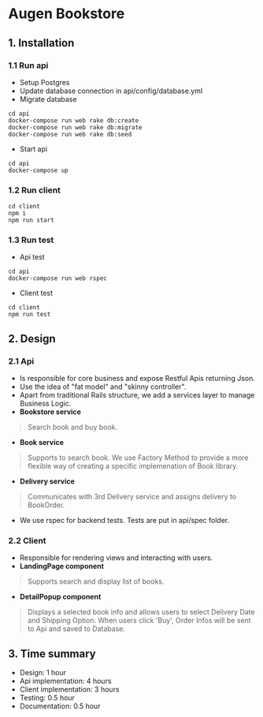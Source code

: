 # Augen Bookstore
## 1. Installation
### 1.1 Run api
- Setup Postgres
- Update database connection in api/config/database.yml
- Migrate database
```
cd api
docker-compose run web rake db:create
docker-compose run web rake db:migrate
docker-compose run web rake db:seed
```
- Start api
```
cd api
docker-compose up
```
### 1.2 Run client
```
cd client
npm i
npm run start
```
### 1.3 Run test
- Api test
```
cd api
docker-compose run web rspec
```
- Client test
```
cd client
npm run test
```
## 2. Design
### 2.1 Api
- Is responsible for core business and expose Restful Apis returning Json.
- Use the idea of "fat model" and "skinny controller".
- Apart from traditional Rails structure, we add a services layer to manage Business Logic.
- **Bookstore service** 
> Search book and buy book.
- **Book service** 
> Supports to search book.
> We use Factory Method to provide a more flexible way of creating a specific implemenation of Book library.
- **Delivery service**
> Communicates with 3rd Delivery service and assigns delivery to BookOrder.
- We use rspec for backend tests. Tests are put in api/spec folder.
### 2.2 Client
- Responsible for rendering views and interacting with users.
- **LandingPage component**
> Supports search and display list of books.
- **DetailPopup component**
> Displays a selected book info and allows users to select Delivery Date and Shipping Option. When users click 'Buy', Order Infos will be sent to Api and saved to Database.

## 3. Time summary
- Design: 1 hour
- Api implementation: 4 hours
- Client implementation: 3 hours
- Testing: 0.5 hour
- Documentation: 0.5 hour


